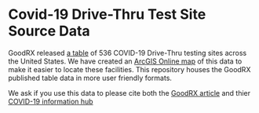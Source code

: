 # Covid-19 Drive-Thru Test Site Source Data

GoodRX released [a
table](https://www.goodrx.com/blog/drive-thru-coronavirus-testing-near-me/)
of 536 COVID-19 Drive-Thru testing sites across the United States. We have
created an [ArcGIS Online map](http://ualabama.maps.arcgis.com/apps/Nearby/index.html?appid=afee605f98bb4e9b9886e613e8911038)
of this data to make it easier to locate these facilities. This
repository houses the GoodRX published table data in more user
friendly formats.

We ask if you use this data to please cite both the [GoodRX article](https://www.goodrx.com/blog/drive-thru-coronavirus-testing-near-me/) and thier [COVID-19 information hub](https://www.goodrx.com/covid-19)

